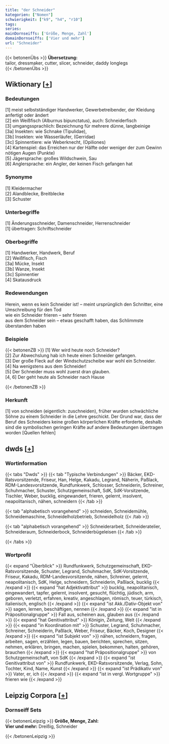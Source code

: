 ```yaml
---
title: "der Schneider"
kategorien: ["Nomen"]
schwierigkeit: ["k9", "h4", "r10"]
tags:
series:
mainDornseiffs: ['Größe, Menge, Zahl']
domainDornseiffs: ['Vier und mehr']
url: "Schneider"
---
```


{{< betonenÜbs >}}
**Übersetzung:**  
tailor, dressmaker, cutter, slicer, schneider, daddy longlegs  
{{< /betonenÜbs >}}

## Wiktionary [[+](https://de.wiktionary.org/wiki/Schneider)]

### Bedeutungen
[1] meist selbstständiger Handwerker, Gewerbetreibender, der Kleidung anfertigt oder ändert  
[2] ein Weißfisch (Alburnus bipunctatus), auch: Schneiderfisch  
[3] umgangssprachlich: Bezeichnung für mehrere dünne, langbeinige  
[3a] Insekten: wie Schnake (Tipulidae),  
[3b] Insekten: wie Wasserläufer, (Gerridae)  
[3c] Spinnentiere: wie Weberknecht, (Opiliones)  
[4] Kartenspiel: das Erreichen nur der Hälfte oder weniger der zum Gewinn nötigen Augen (Punkte)  
[5] Jägersprache: großes Wildschwein, Sau  
[6] Anglersprache: ein Angler, der keinen Fisch gefangen hat  

### Synonyme
[1] Kleidermacher  
[2] Alandblecke, Breitblecke  
[3] Schuster  

### Unterbegriffe
[1] Änderungsschneider, Damenschneider, Herrenschneider  
[1] übertragen: Schriftschneider  

### Oberbegriffe
[1] Handwerker, Handwerk, Beruf  
[2] Weißfisch, Fisch  
[3a] Mücke, Insekt  
[3b] Wanze, Insekt  
[3c] Spinnentier  
[4] Skatausdruck  

### Redewendungen
Herein, wenn es kein Schneider ist! – meint ursprünglich den Schnitter, eine Umschreibung für den Tod  
wie ein Schneider frieren – sehr frieren  
aus dem Schneider sein – etwas geschafft haben, das Schlimmste überstanden haben  

### Beispiele
{{< betonenZB >}}
[1] Wer wird heute noch Schneider?  
[2] Zur Abwechslung hab ich heute einen Schneider gefangen.  
[3] Der große Fleck auf der Windschutzscheibe war wohl ein Schneider.  
[4] Na wenigstens aus dem Schneider!  
[5] Der Schneider muss wohl zuerst dran glauben.  
[4, 6] Der geht heute als Schneider nach Hause  

{{< /betonenZB >}}
### Herkunft
[1] von schneiden (eigentlich: zuschneiden), früher wurden schwächliche Söhne zu einem Schneider in die Lehre geschickt. Der Grund war, dass der Beruf des Schneiders keine großen körperlichen Kräfte erforderte, deshalb sind die symbolischen geringen Kräfte auf andere Bedeutungen übertragen worden [Quellen fehlen]  



## dwds [[+](https://www.dwds.de/wb/Schneider)]

### Wortinformation
{{< tabs "Dwds" >}}
{{< tab "Typische Verbindungen" >}}
Bäcker, EKD-Ratsvorsitzende, Friseur, Han, Helge, Kakadu, Legrand, Näherin, Paßlack, RDM-Landesvorsitzende, Rundfunkwerk, Schlosser, Schneiderin, Schreiner, Schuhmacher, Schuster, Schutzgemeinschaft, SdK, SdK-Vorsitzende, Tischler, Weber, bucklig, eingewandert, frieren, gelernt, insolvent, neapolitanisch, nähen, schneidern
{{< /tab >}}

{{< tab "alphabetisch vorangehend" >}}
schneiden, Schneidemühle, Schneidemaschine, Schneidelholzbetrieb, Schneidelholz
{{< /tab >}}

{{< tab "alphabetisch vorangehend" >}}
Schneiderarbeit, Schneideratelier, Schneideraum, Schneiderbock, Schneiderbügeleisen
{{< /tab >}}

{{< /tabs >}}

### Wortprofil
{{< expand "Überblick" >}} Rundfunkwerk, Schutzgemeinschaft, EKD-Ratsvorsitzende, Schuster, Legrand, Schuhmacher, SdK-Vorsitzende, Friseur, Kakadu, RDM-Landesvorsitzende, nähen, Schreiner, gelernt, neapolitanisch, SdK, Helge, schneidern, Schneiderin, Paßlack, bucklig {{< /expand >}}
{{< expand "hat Adjektivattribut" >}} bucklig, neapolitanisch, eingewandert, tapfer, gelernt, insolvent, gesucht, flüchtig, jüdisch, arm, geboren, verletzt, erfahren, kreativ, angeschlagen, römisch, teuer, türkisch, italienisch, englisch {{< /expand >}}
{{< expand "ist Akk./Dativ-Objekt von" >}} sagen, lernen, beschäftigen, nennen {{< /expand >}}
{{< expand "ist in Präpositionalgruppe" >}} Fall aus, scheinen aus, glauben aus {{< /expand >}}
{{< expand "hat Genitivattribut" >}} Königin, Zeitung, Welt {{< /expand >}}
{{< expand "in Koordination mit" >}} Schuster, Legrand, Schuhmacher, Schreiner, Schneiderin, Paßlack, Weber, Friseur, Bäcker, Koch, Designer {{< /expand >}}
{{< expand "ist Subjekt von" >}} nähen, schneidern, fragen, arbeiten, sagen, erzählen, legen, bauen, berichten, sprechen, sitzen, nehmen, erklären, bringen, machen, spielen, bekommen, halten, gehören, brauchen {{< /expand >}}
{{< expand "hat Präpositionalgruppe" >}} von Schutzgemeinschaft, von SdK {{< /expand >}}
{{< expand "ist Genitivattribut von" >}} Rundfunkwerk, EKD-Ratsvorsitzende, Verlag, Sohn, Tochter, Kind, Name, Kunst {{< /expand >}}
{{< expand "ist Prädikativ von" >}} Vater, er, ich {{< /expand >}}
{{< expand "ist in vergl. Wortgruppe" >}} frieren wie {{< /expand >}}

## Leipzig Corpora [[+](https://corpora.uni-leipzig.de/en/res?word=Schneider&corpusId=deu_newscrawl-public_2018)]

### Dornseiff Sets
{{< betonenLeipzig >}}
**Größe, Menge, Zahl:**  
**Vier und mehr:** Dreißig, Schneider  

{{< /betonenLeipzig >}}
